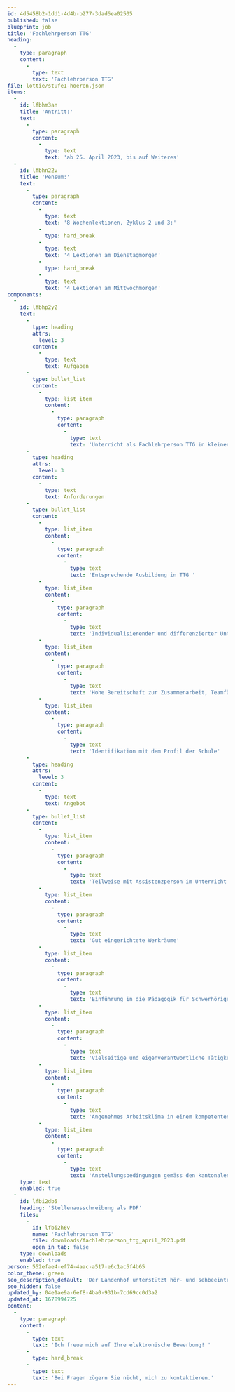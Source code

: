 ```yaml
---
id: 4d5458b2-1dd1-4d4b-b277-3dad6ea02505
published: false
blueprint: job
title: 'Fachlehrperson TTG'
heading:
  -
    type: paragraph
    content:
      -
        type: text
        text: 'Fachlehrperson TTG'
file: lottie/stufe1-hoeren.json
items:
  -
    id: lfbhm3an
    title: 'Antritt:'
    text:
      -
        type: paragraph
        content:
          -
            type: text
            text: 'ab 25. April 2023, bis auf Weiteres'
  -
    id: lfbhn22v
    title: 'Pensum:'
    text:
      -
        type: paragraph
        content:
          -
            type: text
            text: '8 Wochenlektionen, Zyklus 2 und 3:'
          -
            type: hard_break
          -
            type: text
            text: '4 Lektionen am Dienstagmorgen'
          -
            type: hard_break
          -
            type: text
            text: '4 Lektionen am Mittwochmorgen'
components:
  -
    id: lfbhp2y2
    text:
      -
        type: heading
        attrs:
          level: 3
        content:
          -
            type: text
            text: Aufgaben
      -
        type: bullet_list
        content:
          -
            type: list_item
            content:
              -
                type: paragraph
                content:
                  -
                    type: text
                    text: 'Unterricht als Fachlehrperson TTG in kleinen Sonderschulklassen'
      -
        type: heading
        attrs:
          level: 3
        content:
          -
            type: text
            text: Anforderungen
      -
        type: bullet_list
        content:
          -
            type: list_item
            content:
              -
                type: paragraph
                content:
                  -
                    type: text
                    text: 'Entsprechende Ausbildung in TTG '
          -
            type: list_item
            content:
              -
                type: paragraph
                content:
                  -
                    type: text
                    text: 'Individualisierender und differenzierter Unterricht '
          -
            type: list_item
            content:
              -
                type: paragraph
                content:
                  -
                    type: text
                    text: 'Hohe Bereitschaft zur Zusammenarbeit, Teamfähigkeit, offene und transparente Kommunikation, Lernbereitschaft, regelmässiges Weiterbilden im Team und individuell '
          -
            type: list_item
            content:
              -
                type: paragraph
                content:
                  -
                    type: text
                    text: 'Identifikation mit dem Profil der Schule'
      -
        type: heading
        attrs:
          level: 3
        content:
          -
            type: text
            text: Angebot
      -
        type: bullet_list
        content:
          -
            type: list_item
            content:
              -
                type: paragraph
                content:
                  -
                    type: text
                    text: 'Teilweise mit Assistenzperson im Unterricht'
          -
            type: list_item
            content:
              -
                type: paragraph
                content:
                  -
                    type: text
                    text: 'Gut eingerichtete Werkräume'
          -
            type: list_item
            content:
              -
                type: paragraph
                content:
                  -
                    type: text
                    text: 'Einführung in die Pädagogik für Schwerhörige '
          -
            type: list_item
            content:
              -
                type: paragraph
                content:
                  -
                    type: text
                    text: 'Vielseitige und eigenverantwortliche Tätigkeit in einer innovativen Institution '
          -
            type: list_item
            content:
              -
                type: paragraph
                content:
                  -
                    type: text
                    text: 'Angenehmes Arbeitsklima in einem kompetenten Fachteam '
          -
            type: list_item
            content:
              -
                type: paragraph
                content:
                  -
                    type: text
                    text: 'Anstellungsbedingungen gemäss den kantonalen Richtlinien'
    type: text
    enabled: true
  -
    id: lfbi2db5
    heading: 'Stellenausschreibung als PDF'
    files:
      -
        id: lfbi2h6v
        name: 'Fachlehrperson TTG'
        file: downloads/fachlehrperson_ttg_april_2023.pdf
        open_in_tab: false
    type: downloads
    enabled: true
person: 552efae4-ef74-4aac-a517-e6c1ac5f4b65
color_theme: green
seo_description_default: 'Der Landenhof unterstützt hör- und sehbeeinträchtigte Kinder & Jugendliche in ihrem selbstbestimmten Leben durch Förderung ihrer Fähigkeiten & Entwicklung'
seo_hidden: false
updated_by: 04e1ae9a-6ef8-4ba0-931b-7cd69cc0d3a2
updated_at: 1678994725
content:
  -
    type: paragraph
    content:
      -
        type: text
        text: 'Ich freue mich auf Ihre elektronische Bewerbung! '
      -
        type: hard_break
      -
        type: text
        text: 'Bei Fragen zögern Sie nicht, mich zu kontaktieren.'
---
```

